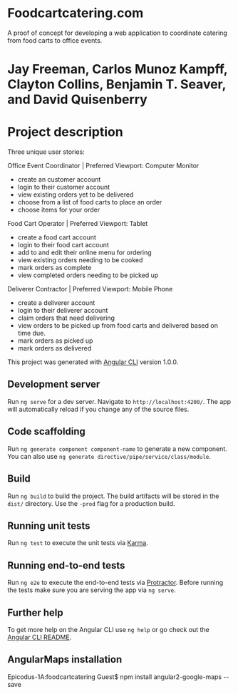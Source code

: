 # Foodcartcatering.com

A proof of concept for developing a web application to coordinate catering from food carts to office events.

# Jay Freeman, Carlos Munoz Kampff, Clayton Collins, Benjamin T. Seaver, and David Quisenberry

# Project description

Three unique user stories:

Office Event Coordinator | Preferred Viewport: Computer Monitor

  - create an customer account
  - login to their customer account
  - view existing orders yet to be delivered
  - choose from a list of food carts to place an order
  - choose items for your order

Food Cart Operator | Preferred Viewport: Tablet

  - create a food cart account
  - login to their food cart account
  - add to and edit their online menu for ordering
  - view existing orders needing to be cooked
  - mark orders as complete
  - view completed orders needing to be picked up

Deliverer Contractor | Preferred Viewport: Mobile Phone

  - create a deliverer account
  - login to their deliverer account
  - claim orders that need delivering
  - view orders to be picked up from food carts and delivered based on time due.
  - mark orders as picked up
  - mark orders as delivered

This project was generated with [Angular CLI](https://github.com/angular/angular-cli) version 1.0.0.

## Development server

Run `ng serve` for a dev server. Navigate to `http://localhost:4200/`. The app will automatically reload if you change any of the source files.

## Code scaffolding

Run `ng generate component component-name` to generate a new component. You can also use `ng generate directive/pipe/service/class/module`.

## Build

Run `ng build` to build the project. The build artifacts will be stored in the `dist/` directory. Use the `-prod` flag for a production build.

## Running unit tests

Run `ng test` to execute the unit tests via [Karma](https://karma-runner.github.io).

## Running end-to-end tests

Run `ng e2e` to execute the end-to-end tests via [Protractor](http://www.protractortest.org/).
Before running the tests make sure you are serving the app via `ng serve`.

## Further help

To get more help on the Angular CLI use `ng help` or go check out the [Angular CLI README](https://github.com/angular/angular-cli/blob/master/README.md).

## AngularMaps installation
Epicodus-1A:foodcartcatering Guest$ npm install angular2-google-maps --save
